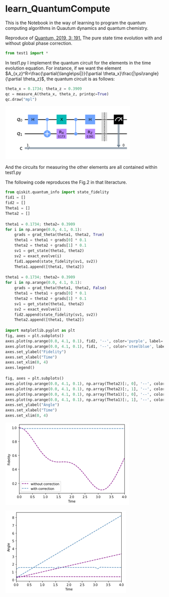 # learn_QuantumCompute

This is the Notebook in the way of learning to program the quantum computing algorithms in Quautum dynamics and quantum chemistry.

Reproduce of [Quantum, 2019, 3: 191.](https://doi.org/10.22331/q-2019-10-07-191)
The pure state time evolution with and without global phase correction.


```python
from test1 import *
```

In test1.py I implement the quantum circuit for the elements in the time evolution equation. For instance, if we want the element $A_{x,z}^R=\frac{\partial{\langle\psi|}}{\partial \theta_x}\frac{|\psi\rangle}{\partial \theta_z}$, the quantum circuit is as follows:


```python
theta_x = 0.1734; theta_z = 0.3909
qc = measure_A(theta_x, theta_z, printqc=True)
qc.draw("mpl")
```


![png](fig/output_3_0.png)
    



And the circuits for measuring the other elements are all contained within test1.py

The following code reproduces the Fig.2 in that literacture.


```python
from qiskit.quantum_info import state_fidelity
fid1 = []
fid2 = []
Theta1 = []
Theta2 = []

theta1 = 0.1734; theta2= 0.3909 
for i in np.arange(0.0, 4.1, 0.1):
    grads = grad_theta(theta1, theta2, True)
    theta1 = theta1 + grads[0] * 0.1
    theta2 = theta2 + grads[1] * 0.1
    sv1 = get_state(theta1, theta2)
    sv2 = exact_evolve(i)
    fid1.append(state_fidelity(sv1, sv2))
    Theta1.append([theta1, theta2])
    
theta1 = 0.1734; theta2= 0.3909 
for i in np.arange(0.0, 4.1, 0.1):
    grads = grad_theta(theta1, theta2, False)
    theta1 = theta1 + grads[0] * 0.1
    theta2 = theta2 + grads[1] * 0.1
    sv1 = get_state(theta1, theta2)
    sv2 = exact_evolve(i)
    fid2.append(state_fidelity(sv1, sv2))
    Theta2.append([theta1, theta2])

import matplotlib.pyplot as plt
fig, axes = plt.subplots()
axes.plot(np.arange(0.0, 4.1, 0.1), fid2, '--', color='purple', label='without correction')
axes.plot(np.arange(0.0, 4.1, 0.1), fid1, '--', color='steelblue', label='with correction')
axes.set_ylabel("Fidelity")
axes.set_xlabel("Time")
axes.set_xlim(0, 4)
axes.legend()

fig, axes = plt.subplots()
axes.plot(np.arange(0.0, 4.1, 0.1), np.array(Theta2)[:, 0], '--', color='purple')
axes.plot(np.arange(0.0, 4.1, 0.1), np.array(Theta2)[:, 1], '--', color='purple')
axes.plot(np.arange(0.0, 4.1, 0.1), np.array(Theta1)[:, 0], '--', color='steelblue')
axes.plot(np.arange(0.0, 4.1, 0.1), np.array(Theta1)[:, 1], '--', color='steelblue')
axes.set_ylabel("Angle")
axes.set_xlabel("Time")
axes.set_xlim(0, 4)
```


![png](fig/output_6_1.png)
    




![png](fig/output_6_2.png)
    

